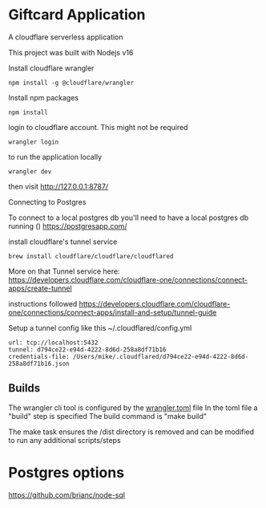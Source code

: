 # Giftcard Application
A cloudflare serverless application

This project was built with Nodejs v16

Install cloudflare wrangler
```
npm install -g @cloudflare/wrangler
```

Install npm packages
```
npm install
```


login to cloudflare account. This might not be required
```
wrangler login
```


to run the application locally
```
wrangler dev
```
then visit http://127.0.0.1:8787/


Connecting to Postgres

To connect to a local postgres db you'll need to have a local
postgres db running ()
https://postgresapp.com/

install cloudflare's tunnel service
```
brew install cloudflare/cloudflare/cloudflared
```
More on that Tunnel service here: https://developers.cloudflare.com/cloudflare-one/connections/connect-apps/create-tunnel

instructions followed
https://developers.cloudflare.com/cloudflare-one/connections/connect-apps/install-and-setup/tunnel-guide

Setup a tunnel config like this
~/.cloudflared/config.yml
```
url: tcp://localhost:5432
tunnel: d794ce22-e94d-4222-8d6d-258a8df71b16
credentials-file: /Users/mike/.cloudflared/d794ce22-e94d-4222-8d6d-258a8df71b16.json
```



## Builds

The wrangler cli tool is configured by the [wrangler.toml](https://developers.cloudflare.com/workers/cli-wrangler/configuration) file
In the toml file a "build" step is specified
The build command is "make build"

The make task ensures the /dist directory is removed
and can be modified to run any additional scripts/steps


# Postgres options
https://github.com/brianc/node-sql
